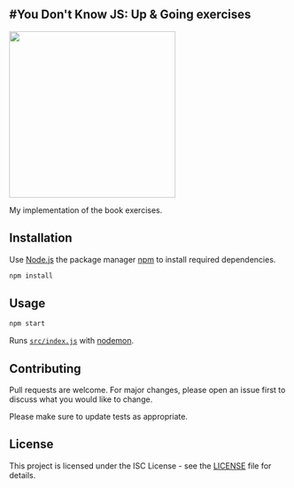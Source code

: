 #You Don't Know JS: Up & Going exercises
-----
<img src="https://raw.githubusercontent.com/getify/You-Dont-Know-JS/2nd-ed/get-started/images/cover.png" width="300"/>

My implementation of the book exercises.

## Installation

Use [Node.js](https://nodejs.org) the package manager [npm](https://www.npmjs.com/) to install required dependencies.

```bash
npm install
```

## Usage

```bash
npm start
```

Runs [`src/index.js`](src/index.js) with [nodemon](https://nodemon.io/).

## Contributing
Pull requests are welcome. For major changes, please open an issue first to discuss what you would like to change.

Please make sure to update tests as appropriate.

## License
This project is licensed under the ISC License - see the [LICENSE](LICENSE) file for details.
